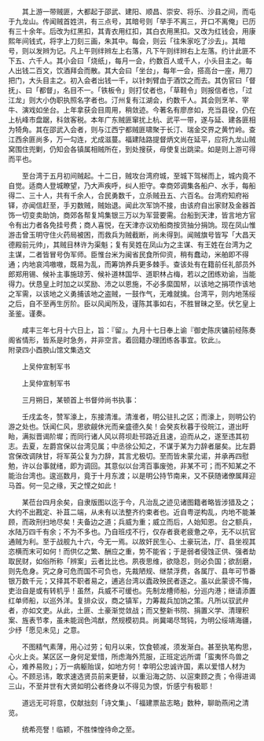 <!-- { "loadSidebar": true } -->
　　其上游一带贼匪，大都起于邵武、建阳、顺昌、崇安、将乐、沙县之间，而屯于九龙山。传闻贼首姓洪，有三点号，其暗号则「举手不离三，开口不离俺」已历有三十余年。后改为红黑扣，其青衣用红扣，其白衣用黑扣。又改为红钱会，用康熙年间钱式，将字上刀刻三画，朱其中。每会，则云「往朱家吃了沙去」。其暗号，则以发辫为记。凡上午则绊辫左上右落，凡下午则绊辫右上左落。约计此匪不下五、六千人。其小会曰「烧纸」，每月一会，约数百人或千人，小头目主之。每人出钱二百文，饮酒拜会而散。其大会曰「坐台」，每年一会，搭高台一座，用刀把门，大头目主之。初入会者出钱一千，以针刺臂血于酒饮之而去。其伪官曰「督抚」、曰「都督」，名目不一。「铁板令」则打仗者也，「草鞋令」则报信者也，「过江龙」则大小伪职执照名字者也。汀州复有江湖会，约数千人。其会则烹羊、宰牛、演戏如坐台。上年拿获会目周用，稍敛迹。今著名有廖彦如，充当县役，仍在上杭峰市盘踞，科敛客税。本年广东贼匪窜扰上杭、武平一带，遂与延、建各匪相为犄角。其在邵武入会者，则与江西宁都贼匪啸聚于长汀、瑞金交界之黄竹岭。查江西余匪尚多，万一勾连，尤成滋蔓。福建陆路提督炳文尚在延平，应将九龙山贼窝围住兜剿，仍知会各镇属相贼所在，到处搜获，毋使复出跳梁。如是则上游可得而平也。

　　至台湾于五月初间贼起。十二日，贼攻台湾府城，至城下驾梯而上，城内竟不自觉。适商人登城瞭望，乃大声疾呼，纠人拒守。幸商郊调集各船户、水手，每船得二、三十人，共有千余人，合民勇数千，立杀贼丑五、六百名。台湾府知府裕铎，亦闻信赶至，手刃数贼，贼始退。闻此次军饷不接，由该府自出家财及金器首饰一切变卖助饷，商郊各帮复鸠集银三万以为军营要需。台船到天津，皆言地方官令有出力者各免挂号费；商人喜悦，在天津亦议劝船商按货抽分捐饷。现在凤山惟游击曾玉明守住火药局被困，而救兵为贼截断，尚未得到。闻贼旗号皆写「大昌天德殿前元帅」，其贼目林许为渠魁；复有吴姓在凤山为之主谋、有王姓在台湾为之主谋，二者皆冒号伪军师。臣惟台米为闽省民食所仰资，稍有蠢动，米舶即不得通；内地哀鸿嗷嗷，既易为乱，而筹饷养兵更多棘手。查该处有在籍前任礼部员外郎郑用锡、候补主事施琼芳、候补道林国华、道职林占梅，若以之团练劝谕，当能得力。伏恳皇上时加之以奖励、沛之以恩施，不必多縻国帑，以该地之捐项作该地之军需，以该地之义勇捕该地之盗贼，一鼓作气，无难就擒。台湾平，则内地荡绥之后，自不至再生厉阶。臣以风闻所及，谨陈其事如右，不胜冒昧之至。伏乞皇上圣鉴。谨奏。

　　咸丰三年七月十六日上，旨：『留』。九月十七日奉上谕『御史陈庆镛前经陈奏阁省情形，皆系是时急务，并非空言。着回籍办理团练各事宜。钦此』。  
附录四小酉腴山馆文集选文

　　上吴仲宣制军书

　　上吴仲宣制军书

　　三月朔日，某顿首上书督帅尚书执事：

　　壬戌孟冬，赞军濠上，东接清淮。清淮者，明公驻扎之区；而濠上，则明公钓游之处也。饫闻仁风，思欲觎休光而亲盛德久矣！会癸亥秋暮于役皖江，道出盱眙，满拟晋谒阶墀；而同行诸人风以蒋坝赴邗路近且速，迫而从之，遂至违其初志。去夏，左爵宫保以台湾见属；中丞徐公知之，不谋于某为力辞者屡矣。比左爵宫保改调陕甘，将军英公复为力辞，其言尤极切。至而皆未蒙允诺，并承再四慰勉，许以台事就绪，即为调回。其意似以台湾百事废弛，非某不可；而不知某之不能治台湾也。逡巡数月，竟于十月东渡；以是明公持节南来，又不获随诸僚属拜迎马首。何一见之缘，天之悭之如此！

　　某莅台四月余矣，自隶版图以迄于今，凡治乱之迹见诸图籍者略皆涉猎及之；大约不出戡定、补苴二端，从未有以法整齐约束者也。近自粤逆构乱，内地不能兼顾，而政刑扫地尽矣！夫备边之道；兵威为重；威立而后，人始知恩。台之额兵，水陆万四千有余；不为不多也。乃自班戍不行，仅存者衰老疲惫之卒，无不以抗官通贼为利。至于战舰九十六，今无一焉。以故奸民生心、土豪玩法，厅、县坐视其恣横而末可如何！而供亿之繁、酬应之重，势不能省；于是弱者侵蚀正供、强者劫取民财，如俗所称「辨案」云者比比也。夙夜思维，欲隐忍，则必负国；欲刮磨，则先危身。究之身可危而国不可负也，先裁陋规、继禁浮费，各属厅、县年可节番银万数千元；又择其不职者易之，逋逃台湾以蠹政殃民者逐之。虽以此蒙谤不悔，吏治自是或有转机乎！虽然，兵威不可缓也。先制龙槽师船，分巡内港；继请添置红单师船，以巡外洋。复排众议，商之镇军，力筹裁兵加饷之策。凡所以驭武弁者，亦如文吏。从此，土匪、土豪渐觉敛战；而又整新书院、捐置义学、清理积案、旌表节孝，虽未能润色鸿猷，然规模初具。尚冀竭尽驽钝，为明公绥靖海疆，少纾「愿见未见」之意。

　　不图精气素薄，用心过劳；旬月以来，饮食顿减，须发渐白。甚至执笔构思，心火上炎。某区区一身何足爱惜，所虑海外荒服，正班定远所谓「蛮夷怀鸟兽之心，难养易败」；万一病躯贻误，如地方何！幸明公忠诚许国，素以爱惜人材为心。不顾忌讳，敢求速选贤员前来更替，以重沿海之防、以逭柬顾之责；令得进谒三山，不至并世有大贤如明公者终身以不得见为恨，忻感宁有极耶！

　　道远无可将意，仅献拙刻「诗文集」、「福建票盐志略」数种，聊助燕闲之清览。

　　统希亮詧！临颖，不胜悚惶待命之至。  
　
